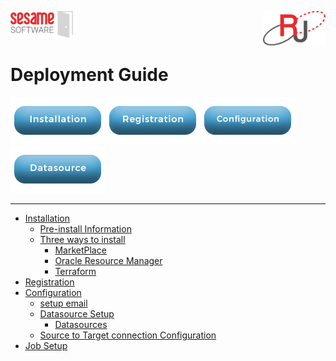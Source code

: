 <img  src="images/SesameSoftwareLogo-2020Final.png" width="100"><img align=right src="images/RJOrbitLogo-2021Final.png" width="100">

# Deployment Guide

[![Installation](images/Button_Installation.png)](guides/installguide.md)[![Registration](images/Button_Registration.png)](guides/RegistrationGuide.md)[![Configuration](images/Button_Configuration.png)](guides/configurationGuide.md)[![Datasource](images/Button_Datasource.png)](Datasources/README.md)

---

* [Installation](guides/installguide.md)
  * [Pre-install Information](guides/installguide.md##Pre-Install)
  * [Three ways to install](guides/installguide.md##Install)
    * [MarketPlace](guides/installWithMarketPlace.md)
    * [Oracle Resource Manager](guides/installwithORM.md)
    * [Terraform](guides/installwithTerraform.md)
* [Registration](guides/RegistrationGuide.md)
* [Configuration](guides/configurationGuide.md)
  * [setup email](guides/configurationGuide.md#Relational-Junction-Global-Settings)
  * [Datasource Setup](guides/configurationGuide.md#RJ-Warehouse-Oracle-Datasource-Setup)
    * [Datasources](Datasources/README.md)
  * [Source to Target connection Configuration](guides/configurationGuide.md#RJ-Warehouse-Datasource-Connection-Configuration)
* [Job Setup](guides/configurationGuide.md#RJWarehouse-Job-Setup)
